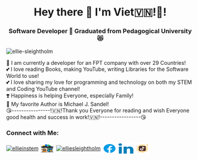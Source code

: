 <h1 align="center">Hey there 👋 I'm Viet🇻🇳!💝!</h1>
<h3 align="center">Software Developer 🤫 Graduated from Pedagogical University 😻</h3>

<p align="left"> <img src="https://komarev.com/ghpvc/?username=ellie-sleightholm&label=Profile%20views&color=0e75b6&style=flat" alt="ellie-sleightholm" /> </p>

🥰 I am currently a developer for an FPT company with over 29 Countries!<br />
💕 I love reading Books, making YouTube, writing Libraries for the Software World to use!<br />
💕 I love sharing my love for programming and technology on both my STEM and Coding YouTube channel!<br />
❣️ Happiness is helping Everyone, especially Family!<br />
🥰 My favorite Author is Michael J. Sandel!<br />
😘----------------!🇻🇳!Thank you Everyone for reading and wish Everyone good health and success in work!🇻🇳!-----------------😘

<h3 align="left">Connect with Me:</h3>
<p align="left">
<a href="https://www.instagram.com/viet_lekhanh" target="blank"><img align="center" src="https://raw.githubusercontent.com/rahuldkjain/github-profile-readme-generator/master/src/images/icons/Social/instagram.svg" alt="ellieinstem" height="30" width="40" /></a>
<a href="https://www.npmjs.com/~khanh_viet" target="blank" placeholder="library"><img align="center" src="https://github.com/khanhviet/khanhviet/blob/main/library.svg" alt="elliesleightholm" height="30" width="40" /></a>
<a href="https://www.youtube.com/@viet_lekhanh" target="blank"><img align="center" src="https://raw.githubusercontent.com/rahuldkjain/github-profile-readme-generator/master/src/images/icons/Social/youtube.svg" alt="elliesleightholm" height="30" width="40" /></a>
<a href="https://www.facebook.com/profile.php?id=100033285840596" target="blank"><img align="center" src="https://github.com/khanhviet/khanhviet/blob/main/facebook.svg" alt="elliesleightholm" height="30" width="40" /></a>
<a href="https://www.linkedin.com/in/viet-lekhanh-b62017182/" target="blank"><img align="center" src="https://github.com/khanhviet/khanhviet/blob/main/linkedin.svg" alt="elliesleightholm" height="30" width="40" /></a>
<a href="https://www.tiktok.com/" target="blank"><img align="center" src="https://github.com/khanhviet/khanhviet/blob/main/tiktok.svg" alt="elliesleightholm" height="30" width="40" /></a>
</p>


